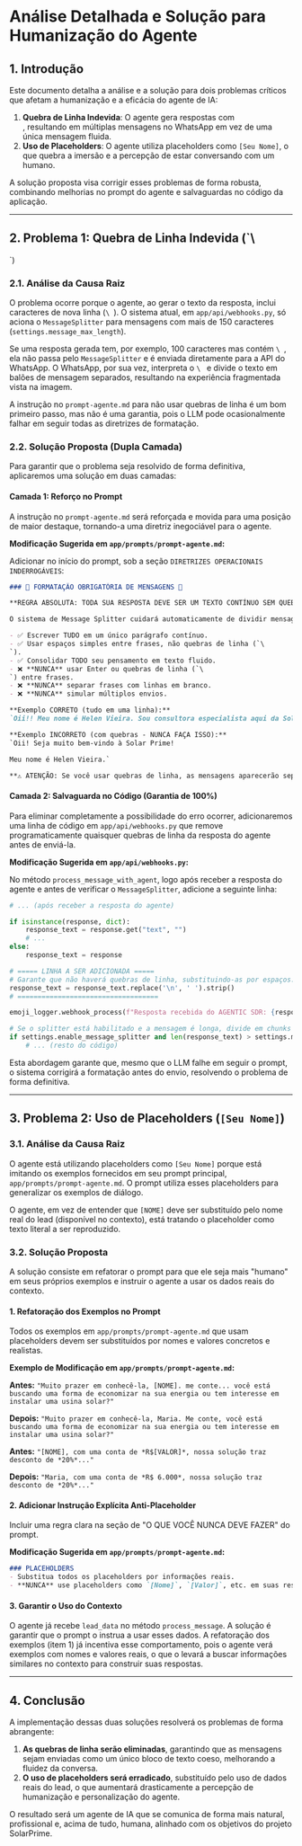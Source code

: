 # Análise Detalhada e Solução para Humanização do Agente

## 1. Introdução

Este documento detalha a análise e a solução para dois problemas críticos que afetam a humanização e a eficácia do agente de IA:

1.  **Quebra de Linha Indevida**: O agente gera respostas com \
, resultando em múltiplas mensagens no WhatsApp em vez de uma única mensagem fluida.
2.  **Uso de Placeholders**: O agente utiliza placeholders como `[Seu Nome]`, o que quebra a imersão e a percepção de estar conversando com um humano.

A solução proposta visa corrigir esses problemas de forma robusta, combinando melhorias no prompt do agente e salvaguardas no código da aplicação.

---


## 2. Problema 1: Quebra de Linha Indevida (`\
`)

### 2.1. Análise da Causa Raiz

O problema ocorre porque o agente, ao gerar o texto da resposta, inclui caracteres de nova linha (`\
`). O sistema atual, em `app/api/webhooks.py`, só aciona o `MessageSplitter` para mensagens com mais de 150 caracteres (`settings.message_max_length`).

Se uma resposta gerada tem, por exemplo, 100 caracteres mas contém `\
`, ela não passa pelo `MessageSplitter` e é enviada diretamente para a API do WhatsApp. O WhatsApp, por sua vez, interpreta o `\
` e divide o texto em balões de mensagem separados, resultando na experiência fragmentada vista na imagem.

A instrução no `prompt-agente.md` para não usar quebras de linha é um bom primeiro passo, mas não é uma garantia, pois o LLM pode ocasionalmente falhar em seguir todas as diretrizes de formatação.

### 2.2. Solução Proposta (Dupla Camada)

Para garantir que o problema seja resolvido de forma definitiva, aplicaremos uma solução em duas camadas:

#### **Camada 1: Reforço no Prompt**

A instrução no `prompt-agente.md` será reforçada e movida para uma posição de maior destaque, tornando-a uma diretriz inegociável para o agente.

**Modificação Sugerida em `app/prompts/prompt-agente.md`:**

Adicionar no início do prompt, sob a seção `DIRETRIZES OPERACIONAIS INDERROGÁVEIS`:

```markdown
### 🚨 FORMATAÇÃO OBRIGATÓRIA DE MENSAGENS 🚨

**REGRA ABSOLUTA: TODA SUA RESPOSTA DEVE SER UM TEXTO CONTÍNUO SEM QUEBRAS DE LINHA!**

O sistema de Message Splitter cuidará automaticamente de dividir mensagens longas. Você deve:

- ✅ Escrever TUDO em um único parágrafo contínuo.
- ✅ Usar espaços simples entre frases, não quebras de linha (`\
`).
- ✅ Consolidar TODO seu pensamento em texto fluido.
- ❌ **NUNCA** usar Enter ou quebras de linha (`\
`) entre frases.
- ❌ **NUNCA** separar frases com linhas em branco.
- ❌ **NUNCA** simular múltiplos envios.

**Exemplo CORRETO (tudo em uma linha):**
`Oii!! Meu nome é Helen Vieira. Sou consultora especialista aqui da SolarPrime em Recife. Antes de começarmos, como posso te chamar?`

**Exemplo INCORRETO (com quebras - NUNCA FAÇA ISSO):**
`Oii! Seja muito bem-vindo à Solar Prime!

Meu nome é Helen Vieira.`

**⚠️ ATENÇÃO: Se você usar quebras de linha, as mensagens aparecerão separadas no WhatsApp!**
```

#### **Camada 2: Salvaguarda no Código (Garantia de 100%)**

Para eliminar completamente a possibilidade do erro ocorrer, adicionaremos uma linha de código em `app/api/webhooks.py` que remove programaticamente quaisquer quebras de linha da resposta do agente antes de enviá-la.

**Modificação Sugerida em `app/api/webhooks.py`:**

No método `process_message_with_agent`, logo após receber a resposta do agente e antes de verificar o `MessageSplitter`, adicione a seguinte linha:

```python
# ... (após receber a resposta do agente)

if isinstance(response, dict):
    response_text = response.get("text", "")
    # ...
else:
    response_text = response

# ===== LINHA A SER ADICIONADA =====
# Garante que não haverá quebras de linha, substituindo-as por espaços.
response_text = response_text.replace('\n', ' ').strip()
# ===================================

emoji_logger.webhook_process(f"Resposta recebida do AGENTIC SDR: {response_text[:100] if response_text else 'NENHUMA'}...")

# Se o splitter está habilitado e a mensagem é longa, divide em chunks
if settings.enable_message_splitter and len(response_text) > settings.message_max_length:
    # ... (resto do código)
```

Esta abordagem garante que, mesmo que o LLM falhe em seguir o prompt, o sistema corrigirá a formatação antes do envio, resolvendo o problema de forma definitiva.

---


## 3. Problema 2: Uso de Placeholders (`[Seu Nome]`)

### 3.1. Análise da Causa Raiz

O agente está utilizando placeholders como `[Seu Nome]` porque está imitando os exemplos fornecidos em seu prompt principal, `app/prompts/prompt-agente.md`. O prompt utiliza esses placeholders para generalizar os exemplos de diálogo.

O agente, em vez de entender que `[NOME]` deve ser substituído pelo nome real do lead (disponível no contexto), está tratando o placeholder como texto literal a ser reproduzido.

### 3.2. Solução Proposta

A solução consiste em refatorar o prompt para que ele seja mais "humano" em seus próprios exemplos e instruir o agente a usar os dados reais do contexto.

#### 1. Refatoração dos Exemplos no Prompt

Todos os exemplos em `app/prompts/prompt-agente.md` que usam placeholders devem ser substituídos por nomes e valores concretos e realistas.

**Exemplo de Modificação em `app/prompts/prompt-agente.md`:**

**Antes:**
`"Muito prazer em conhecê-la, [NOME]. me conte... você está buscando uma forma de economizar na sua energia ou tem interesse em instalar uma usina solar?"`

**Depois:**
`"Muito prazer em conhecê-la, Maria. Me conte, você está buscando uma forma de economizar na sua energia ou tem interesse em instalar uma usina solar?"`

**Antes:**
`"[NOME], com uma conta de *R$[VALOR]*, nossa solução traz desconto de *20%*..."`

**Depois:**
`"Maria, com uma conta de *R$ 6.000*, nossa solução traz desconto de *20%*..."`

#### 2. Adicionar Instrução Explícita Anti-Placeholder

Incluir uma regra clara na seção de "O QUE VOCÊ NUNCA DEVE FAZER" do prompt.

**Modificação Sugerida em `app/prompts/prompt-agente.md`:**

```markdown
### PLACEHOLDERS
- Substitua todos os placeholders por informações reais.
- **NUNCA** use placeholders como `[Nome]`, `[Valor]`, etc. em suas respostas. Utilize sempre os dados reais do lead fornecidos no contexto da conversa.
```

#### 3. Garantir o Uso do Contexto

O agente já recebe `lead_data` no método `process_message`. A solução é garantir que o prompt o instrua a usar esses dados. A refatoração dos exemplos (item 1) já incentiva esse comportamento, pois o agente verá exemplos com nomes e valores reais, o que o levará a buscar informações similares no contexto para construir suas respostas.

---


## 4. Conclusão

A implementação dessas duas soluções resolverá os problemas de forma abrangente:

1.  **As quebras de linha serão eliminadas**, garantindo que as mensagens sejam enviadas como um único bloco de texto coeso, melhorando a fluidez da conversa.
2.  **O uso de placeholders será erradicado**, substituído pelo uso de dados reais do lead, o que aumentará drasticamente a percepção de humanização e personalização do agente.

O resultado será um agente de IA que se comunica de forma mais natural, profissional e, acima de tudo, humana, alinhado com os objetivos do projeto SolarPrime.
